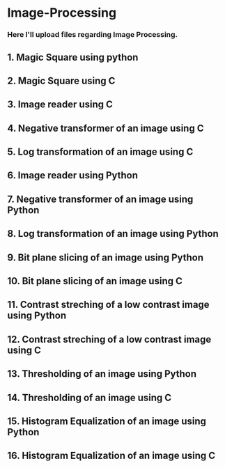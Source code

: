 # Image-Processing

### Here I'll upload files regarding Image Processing.

## 1. Magic Square using python
## 2. Magic Square using C 
## 3. Image reader using C
## 4. Negative transformer of an image using C
## 5. Log transformation of an image using C
## 6. Image reader using Python
## 7. Negative transformer of an image using Python
## 8. Log transformation of an image using Python
## 9. Bit plane slicing of an image using Python
## 10. Bit plane slicing of an image using C
## 11. Contrast streching of a low contrast image using Python
## 12. Contrast streching of a low contrast image using C
## 13. Thresholding of an image using Python
## 14. Thresholding of an image using C
## 15. Histogram Equalization of an image using Python
## 16. Histogram Equalization of an image using C